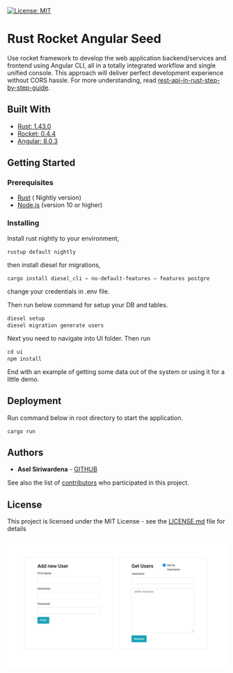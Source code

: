 [![License: MIT](https://img.shields.io/badge/License-MIT-yellow.svg)](https://opensource.org/licenses/MIT)

# Rust Rocket Angular Seed

Use rocket framework to develop the web application backend/services and frontend using Angular CLI, all in a totally integrated workflow and single unified console. This approach will deliver perfect development experience without CORS hassle. 
For more understanding, read [rest-api-in-rust-step-by-step-guide](https://medium.com/better-programming/rest-api-in-rust-step-by-step-guide-b8a6c5fcbff0).

## Built With

* [Rust: 1.43.0](https://www.rust-lang.org/learn/get-started)
* [Rocket:  0.4.4](https://rocket.rs/v0.4/guide/)
* [Angular: 8.0.3](https://angular.io/)

## Getting Started


### Prerequisites

* [Rust](https://www.rust-lang.org/learn/get-started) ( Nightly version)
* [Node.js](https://nodejs.org/) (version 10 or higher)


### Installing

Install rust nightly to your environment, 

```
rustup default nightly
```

then install diesel for migrations,
```
cargo install diesel_cli — no-default-features — features postgre
```

change your credentials in .env file.

Then run below command for setup your DB and tables.
```
diesel setup
diesel migration generate users
```

Next you need to navigate into UI folder. Then run 

```
cd ui
npm install
```

End with an example of getting some data out of the system or using it for a little demo.


## Deployment
Run command below in root directory to start the application.

````
cargo run
````

## Authors

* **Asel Siriwardena** - [GITHUB](https://github.com/AselSiriwardena)

See also the list of [contributors](https://github.com/AselSiriwardena/rust-rocket-angular-seed/graphs/contributors) who participated in this project.

## License

This project is licensed under the MIT License - see the [LICENSE.md](LICENSE.md) file for details

![image](./readme_img/ui.png)
